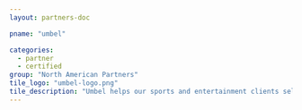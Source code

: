 ```yaml
---
layout: partners-doc

pname: "umbel"

categories: 
  - partner
  - certified
group: "North American Partners"
tile_logo: "umbel-logo.png"
tile_description: "Umbel helps our sports and entertainment clients sell tickets, engage fans and find and retain sponsors. We connect Ticketmaster data to rich fan profiles that include brand affinities, demographics, behavioral and social data so that you can segment ticket buyers and target them with personalized campaigns."
---
```

